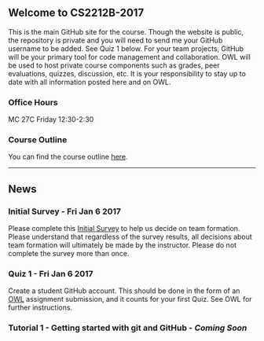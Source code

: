 
## Welcome to CS2212B-2017

This is the main GitHub site for the course. Though the website is public, the repository is private and you will need to send me your GitHub username to be added. See Quiz 1 below. For your team projects, GitHub will be your primary tool for code management and collaboration. OWL will be used to host private course components such as grades, peer evaluations, quizzes, discussion, etc. It is your responsibility to stay up to date with all information posted here and on OWL.

### Office Hours
MC 27C
Friday 12:30-2:30

### Course Outline
You can find the course outline [here](2212B-2017-CourseOutline.pdf).

---

## News

### Initial Survey - Fri Jan 6 2017
Please complete this [Initial Survey](https://goo.gl/forms/dd7eaDsBgfFKHCpS2) to help us decide on team formation. Please understand that regardless of the survey results, all decisions about team formation will ultimately be made by the instructor. Please do not complete the survey more than once.

### Quiz 1 - Fri Jan 6 2017

Create a student GitHub account. This should be done in the form of an [OWL](owl.uwo.ca) assignment submission, and it counts for your first Quiz. See OWL for further instructions.

### Tutorial 1 - Getting started with git and GitHub - *Coming Soon* 



